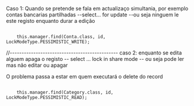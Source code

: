 Caso 1: Quando se pretende se fala em actualizaço simultania, por exemplo contas bancarias partilhadas
--select... for update
--ou seja ninguem le este registo enquanto durar a edição

```
	
	this.manager.find(Conta.class, id, LockModeType.PESSIMISTIC_WRITE);

```

//----------------------------------------------
caso 2: enquanto se edita alguem apaga o registo
-- select ... lock in share mode
-- ou seja pode ler mas não editar ou apagar

O problema passa a estar em quem executará o delete do record

```
		
	this.manager.find(Category.class, id, LockModeType.PESSIMISTIC_READ);

```






